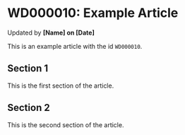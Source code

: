 # WD000010: Example Article #
Updated by **[Name] on [Date]**

This is an example article with the id `WD000010`.

## Section 1

This is the first section of the article.

## Section 2

This is the second section of the article.

